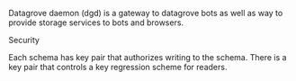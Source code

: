
Datagrove daemon (dgd) is a gateway to datagrove bots as well as way to provide storage services to bots and browsers.

Security

Each schema has key pair that authorizes writing to the schema. There is a key pair that controls a key regression scheme for readers. 


